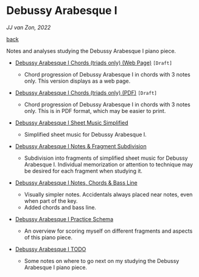Debussy Arabesque Ⅰ
===================

*JJ van Zon, 2022*

[back](..)

Notes and analyses studying the Debussy Arabesque Ⅰ piano piece.

- [Debussy Arabesque Ⅰ Chords (triads only) (Web Page)](debussy-arabesque-1-chords-triads-only.md) `[Draft]`

    - Chord progression of Debussy Arabesque Ⅰ in chords with 3 notes only. This version displays as a web page.

- [Debussy Arabesque Ⅰ Chords (triads only) (PDF)](debussy-arabesque-1-chords-triads-only.pdf) `[Draft]`

    - Chord progression of Debussy Arabesque Ⅰ in chords with 3 notes only. This is in PDF format, which may be easier to print.

- [Debussy Arabesque Ⅰ Sheet Music Simplified](sheet-music-simplified)

    - Simplified sheet music for Debussy Arabesque Ⅰ.

- [Debussy Arabesque Ⅰ Notes & Fragment Subdivision](notes-fragment-subdivision)

    - Subdivision into fragments of simplified sheet music for Debussy Arabesque Ⅰ. Individual memorization or attention to technique may be desired for each fragment when studying it.

- [Debussy Arabesque Ⅰ Notes, Chords & Bass Line](notes-chords-bass-line)

    - Visually simpler notes. Accidentals always placed near notes, even when part of the key.  
    - Added chords and bass line.

- [Debussy Arabesque Ⅰ Practice Schema](debussy-arabesque-1-practice-schema.md)

    - An overview for scoring myself on different fragments and aspects of this piano piece.

- [Debussy Arabesque Ⅰ TODO](debussy-arabesque-1-todo.md)

    - Some notes on where to go next on my studying the Debussy Arabesque Ⅰ piano piece.
